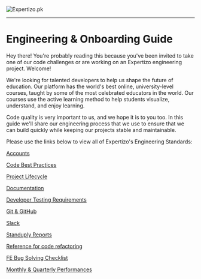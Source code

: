 ![Expertizo.pk](https://expertizo.pk/assets/img/logo.png)

---

# Engineering & Onboarding Guide

Hey there! You're probably reading this because you've been invited to take one of our code challenges or are working on an Expertizo engineering project. Welcome!

We're looking for talented developers to help us shape the future of education. Our platform has the world's best online, university-level courses, taught by some of the most celebrated educators in the world. Our courses use the active learning method to help students visualize, understand, and enjoy learning.

Code quality is very important to us, and we hope it is to you too. In this guide we'll share our engineering process that we use to ensure that we can build quickly while keeping our projects stable and maintainable.

Please use the links below to view all of Expertizo's Engineering Standards:


[Accounts](./accounts.md)

[Code Best Practices](./codeStandards.md)

[Project Lifecycle](./projectLifecycle.md)

[Documentation](./projectDocumentation.md)

[Developer Testing Requirements](./developerTesting.md)

[Git & GitHub](./gitAndGitHub.md)

[Slack](./slack.md)

[Standuply Reports](./standuplyReports.md)

[Reference for code refactoring](./refactoring.md)

[FE Bug Solving Checklist](./FE-Bug-Solving-Checklist.md)

[Monthly & Quarterly Performances](./performances.md)
